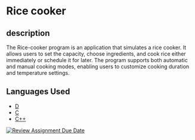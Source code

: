 # Rice cooker
## description
The Rice-cooker program is an application that simulates a rice cooker. It allows users to set the capacity, choose ingredients, and cook rice either immediately or schedule it for later. The program supports both automatic and manual cooking modes, enabling users to customize cooking duration and temperature settings.


## Languages Used

- [D](https://github.com/hei-school/cc-d2-my-rice-cooker-Miaritiana/tree/feature/D)
- [C](https://github.com/hei-school/cc-d2-my-rice-cooker-Miaritiana/tree/feature/c)
- [C++](https://github.com/hei-school/cc-d2-my-rice-cooker-Miaritiana/tree/feature/c++)

[![Review Assignment Due Date](https://classroom.github.com/assets/deadline-readme-button-24ddc0f5d75046c5622901739e7c5dd533143b0c8e959d652212380cedb1ea36.svg)](https://classroom.github.com/a/PHq8Kfj_)
